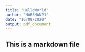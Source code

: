 ```yaml
---
title: "HelloWorld"
author: "HARSHAN21"
date: "16/08/2020"
output: pdf_document
---
```


## This is a markdown file